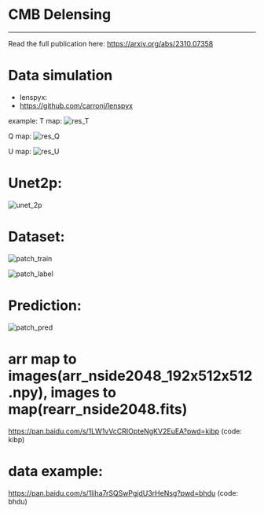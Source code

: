 # CMB Delensing
---
Read the full publication here:  https://arxiv.org/abs/2310.07358

# Data simulation
- lenspyx:
- https://github.com/carronj/lenspyx

example:
T map:
![res_T](https://github.com/understars0516/cmb_delensing/assets/32385394/5a017772-35d3-43ad-af20-456133e697e6)

Q map:
![res_Q](https://github.com/understars0516/cmb_delensing/assets/32385394/9777c9ae-0791-48db-96dd-156d9824567b)

U map:
![res_U](https://github.com/understars0516/cmb_delensing/assets/32385394/ff6d72b1-386c-4825-8692-a408eb948fbb)

# Unet2p:
![unet_2p](https://github.com/understars0516/cmb_delensing/assets/32385394/5b94cd70-e75b-46c3-ac0e-537ccdaf91b4)


# Dataset:
![patch_train](https://github.com/understars0516/cmb_delensing/assets/32385394/7063fe35-c678-4b40-a9c2-9aeb3e9cf5a5)

![patch_label](https://github.com/understars0516/cmb_delensing/assets/32385394/93075bb2-060b-41b4-b247-70cd9f308f52)

# Prediction:
![patch_pred](https://github.com/understars0516/cmb_delensing/assets/32385394/d0dc94d3-671f-4e79-bead-ee233684c97e)

# arr map to images(arr_nside2048_192x512x512.npy), images to map(rearr_nside2048.fits)
https://pan.baidu.com/s/1LW1vVcCRIOpteNgKV2EuEA?pwd=kibp  (code: kibp)

# data example:
https://pan.baidu.com/s/1liha7rSQSwPgjdU3rHeNsg?pwd=bhdu (code: bhdu)
